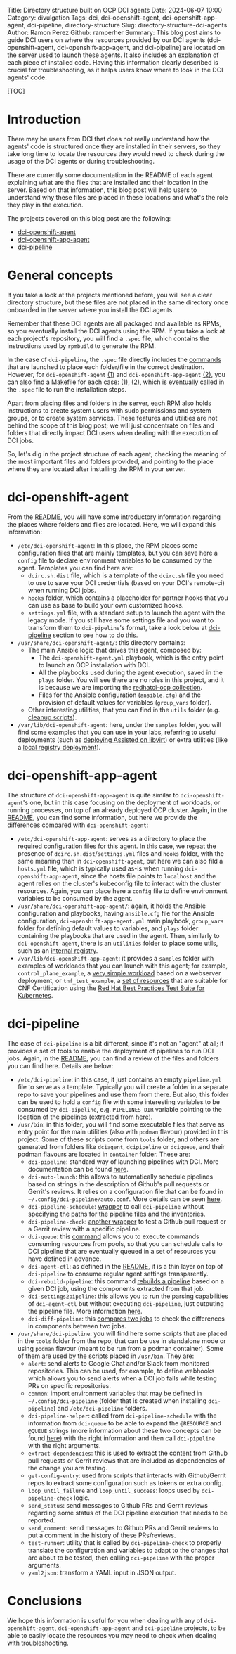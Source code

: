 Title: Directory structure built on OCP DCI agents
Date: 2024-06-07 10:00
Category: divulgation
Tags: dci, dci-openshift-agent, dci-openshift-app-agent, dci-pipeline, directory-structure
Slug: directory-structure-dci-agents
Author: Ramon Perez
Github: ramperher
Summary: This blog post aims to guide DCI users on where the resources provided by our DCI agents (dci-openshift-agent, dci-openshift-app-agent, and dci-pipeline) are located on the server used to launch these agents. It also includes an explanation of each piece of installed code. Having this information clearly described is crucial for troubleshooting, as it helps users know where to look in the DCI agents' code.

[TOC]

# Introduction

There may be users from DCI that does not really understand how the agents' code is structured once they are installed in their servers, so they take long time to locate the resources they would need to check during the usage of the DCI agents or during troubleshooting.

There are currently some documentation in the README of each agent explaining what are the files that are installed and their location in the server. Based on that information, this blog post will help users to understand why these files are placed in these locations and what's the role they play in the execution.

The projects covered on this blog post are the following:

- [dci-openshift-agent](https://github.com/redhat-cip/dci-openshift-agent)
- [dci-openshift-app-agent](https://github.com/redhat-cip/dci-openshift-app-agent)
- [dci-pipeline](https://github.com/redhat-cip/dci-pipeline)

# General concepts

If you take a look at the projects mentioned before, you will see a clear directory structure, but these files are not placed in the same directory once onboarded in the server where you install the DCI agents.

Remember that these DCI agents are all packaged and available as RPMs, so you eventually install the DCI agents using the RPM. If you take a look at each project's repository, you will find a `.spec` file, which contains the instructions used by `rpmbuild` to generate the RPM.

In the case of `dci-pipeline`, the `.spec` file directly includes the [commands](https://github.com/redhat-cip/dci-pipeline/blob/master/dci-pipeline.spec) that are launched to place each folder/file in the correct destination. However, for `dci-openshift-agent` [(1)](https://github.com/redhat-cip/dci-openshift-agent/blob/master/dci-openshift-agent.spec) and `dci-openshift-app-agent` [(2)](https://github.com/redhat-cip/dci-openshift-app-agent/blob/master/dci-openshift-app-agent.spec), you can also find a Makefile for each case: [(1)](https://github.com/redhat-cip/dci-openshift-agent/blob/master/Makefile), [(2)](https://github.com/redhat-cip/dci-openshift-app-agent/blob/master/Makefile), which is eventually called in the `.spec` file to run the installation steps.

Apart from placing files and folders in the server, each RPM also holds instructions to create system users with sudo permissions and system groups, or to create system services. These features and utilities are not behind the scope of this blog post; we will just concentrate on files and folders that directly impact DCI users when dealing with the execution of DCI jobs.

So, let's dig in the project structure of each agent, checking the meaning of the most important files and folders provided, and pointing to the place where they are located after installing the RPM in your server.

# dci-openshift-agent

From the [README](https://github.com/redhat-cip/dci-openshift-agent/?tab=readme-ov-file#folders-and-files-location), you will have some introductory information regarding the places where folders and files are located. Here, we will expand this information:

- `/etc/dci-openshift-agent`: in this place, the RPM places some configuration files that are mainly templates, but you can save here a `config` file to declare environment variables to be consumed by the agent. Templates you can find here are:
    - `dcirc.sh.dist` file, which is a template of the `dcirc.sh` file you need to use to save your DCI credentials (based on your DCI's remote-ci) when running DCI jobs.
    - `hooks` folder, which contains a placeholder for partner hooks that you can use as base to build your own customized hooks.
    - `settings.yml` file, with a standard setup to launch the agent with the legacy mode. If you still have some settings file and you want to transform them to `dci-pipeline`'s format, take a look below at [dci-pipeline](#dci-pipeline) section to see how to do this.
- `/usr/share/dci-openshift-agent/`: this directory contains:
    - The main Ansible logic that drives this agent, composed by:
        - The `dci-openshift-agent.yml` playbook, which is the entry point to launch an OCP installation with DCI.
        - All the playbooks used during the agent execution, saved in the `plays` folder. You will see there are no roles in this project, and it is because we are importing the [redhatci-ocp collection](https://github.com/redhatci/ansible-collection-redhatci-ocp).
        - Files for the Ansible configuration (`ansible.cfg`) and the provision of default values for variables (`group_vars` folder).
    - Other interesting utilities, that you can find in the `utils` folder (e.g. [cleanup scripts](https://github.com/redhat-cip/dci-openshift-agent/tree/master/utils/cleanup-scripts)).
- `/var/lib/dci-openshift-agent`: here, under the `samples` folder, you will find some examples that you can use in your labs, referring to useful deployments (such as [deploying Assisted on libvirt](https://github.com/redhat-cip/dci-openshift-agent/tree/master/samples/assisted_on_libvirt)) or extra utilities (like a [local registry deployment](https://github.com/redhat-cip/dci-openshift-agent/tree/master/samples/roles/local-registry)).

# dci-openshift-app-agent

The structure of `dci-openshift-app-agent` is quite similar to `dci-openshift-agent`'s one, but in this case focusing on the deployment of workloads, or running processes, on top of an already deployed OCP cluster. Again, in the [README](https://github.com/redhat-cip/dci-openshift-app-agent?tab=readme-ov-file#folders-and-files-location), you can find some information, but here we provide the differences compared with `dci-openshift-agent`:

- `/etc/dci-openshift-app-agent`: serves as a directory to place the required configuration files for this agent. In this case, we repeat the presence of `dcirc.sh.dist`/`settings.yml` files and `hooks` folder, with the same meaning than in `dci-openshift-agent`, but here we can also fild a `hosts.yml` file, which is typically used as-is when running `dci-openshift-app-agent`, since the hosts file points to `localhost` and the agent relies on the cluster's kubeconfig file to interact with the cluster resources. Again, you can place here a `config` file to define environment variables to be consumed by the agent.
- `/usr/share/dci-openshift-app-agent/`: again, it holds the Ansible configuration and playbooks, having `ansible.cfg` file for the Ansible configuration, `dci-openshift-app-agent.yml` main playbook, `group_vars` folder for defining default values to variables, and `plays` folder containing the playbooks that are used in the agent. Then, similarly to `dci-openshift-agent`, there is an `utilities` folder to place some utils, such as an [internal registry](https://github.com/redhat-cip/dci-openshift-app-agent/tree/master/utilities/internal-registry).
- `/var/lib/dci-openshift-app-agent`: it provides a `samples` folder with examples of workloads that you can launch with this agent; for example, `control_plane_example`, a [very simple workload](https://github.com/redhat-cip/dci-openshift-app-agent/tree/master/samples/control_plane_example) based on a webserver deployment, or `tnf_test_example`, a [set of resources](https://github.com/redhat-cip/dci-openshift-app-agent/tree/master/samples/tnf_test_example) that are suitable for CNF Certification using the [Red Hat Best Practices Test Suite for Kubernetes](https://github.com/test-network-function/cnf-certification-test).

# dci-pipeline

The case of `dci-pipeline` is a bit different, since it's not an "agent" at all; it provides a set of tools to enable the deployment of pipelines to run DCI jobs. Again, in the [README](https://github.com/redhat-cip/dci-pipeline?tab=readme-ov-file#folders-and-files-location), you can find a review of the files and folders you can find here. Details are below:

- `/etc/dci-pipeline`: in this case, it just contains an empty `pipeline.yml` file to serve as a template. Typically you will create a folder in a separate repo to save your pipelines and use them from there. But also, this folder can be used to hold a `config` file with some interesting variables to be consumed by `dci-pipeline`, e.g. `PIPELINES_DIR` variable pointing to the location of the pipelines (extracted from [here](https://github.com/redhat-cip/dci-pipeline/tree/master?tab=readme-ov-file#dci-pipeline-schedule)).
- `/usr/bin`: in this folder, you will find some executable files that serve as entry point for the main utilities (also with `podman` flavour) provided in this project. Some of these scripts come from `tools` folder, and others are generated from folders like `dciagent`, `dcipipeline` or `dciqueue`, and their podman flavours are located in `container` folder. These are:
    - `dci-pipeline`: standard way of launching pipelines with DCI. More documentation can be found [here](https://github.com/redhat-cip/dci-pipeline/tree/master?tab=readme-ov-file#dci-pipeline-command).
    - `dci-auto-launch`: this allows to automatically schedule pipelines based on strings in the description of Github's pull requests or Gerrit's reviews. It relies on a configuration file that can be found in `~/.config/dci-pipeline/auto.conf`. More details can be seen [here](https://github.com/redhat-cip/dci-pipeline/tree/master?tab=readme-ov-file#dci-auto-launch).
    - `dci-pipeline-schedule`: [wrapper](https://github.com/redhat-cip/dci-pipeline/tree/master?tab=readme-ov-file#dci-pipeline-schedule) to call `dci-pipeline` without specifying the paths for the pipeline files and the inventories.
    - `dci-pipeline-check`: [another wrapper](https://github.com/redhat-cip/dci-pipeline/tree/master?tab=readme-ov-file#dci-pipeline-check) to test a Github pull request or a Gerrit review with a specific pipeline.
    - `dci-queue`: this [command](/https://github.com/redhat-cip/dci-pipeline/tree/master?tab=readme-ov-file#dci-queue-command) allows you to execute commands consuming resources from pools, so that you can schedule calls to DCI pipeline that are eventually queued in a set of resources you have defined in advance.
    - `dci-agent-ctl`: as defined in the [README](https://github.com/redhat-cip/dci-pipeline/tree/master?tab=readme-ov-file#dci-agent-ctl), it is a thin layer on top of `dci-pipeline` to consume regular agent settings transparently.
    - `dci-rebuild-pipeline`: this command [rebuilds a pipeline](https://github.com/redhat-cip/dci-pipeline/tree/master?tab=readme-ov-file#how-to-rebuild-a-pipeline) based on a given DCI job, using the components extracted from that job.
    - `dci-settings2pipeline`: this allows you to run the parsing capabilities of `dci-agent-ctl` but without executing `dci-pipeline`, just outputing the pipeline file. More information [here](https://github.com/redhat-cip/dci-pipeline/tree/master?tab=readme-ov-file#dci-settings2pipeline).
    - `dci-diff-pipeline`: this [compares two jobs](https://github.com/redhat-cip/dci-pipeline/tree/master?tab=readme-ov-file#how-to-see-components-diff-between-two-pipelines) to check the differences in components between two jobs.
- `/usr/share/dci-pipeline`: you will find here some scripts that are placed in the `tools` folder from the repo, that can be use in standalone mode or using `podman` flavour (meant to be run from a podman container). Some of them are used by the scripts placed in `/usr/bin`. They are:
    - `alert`: send alerts to Google Chat and/or Slack from monitored repositories. This can be used, for example, to define webhooks which allows you to send alerts when a DCI job fails while testing PRs on specific repositories.
    - `common`: import environment variables that may be defined in `~/.config/dci-pipeline` (folder that is created when installing `dci-pipeline`) and `/etc/dci-pipeline` folders.
    - `dci-pipeline-helper`: called from `dci-pipeline-schedule` with the information from `dci-queue` to be able to expand the `@RESOURCE` and `@QUEUE` strings (more information about these two concepts can be found [here](https://github.com/redhat-cip/dci-pipeline/tree/master?tab=readme-ov-file#link-between-dci-pipeline-and-dci-queue-queue-and-resource)) with the right information and then call `dci-pipeline` with the right arguments.
    - `extract-dependencies`: this is used to extract the content from Github pull requests or Gerrit reviews that are included as dependencies of the change you are testing.
    - `get-config-entry`: used from scripts that interacts with Github/Gerrit repos to extract some configuration such as tokens or extra config.
    - `loop_until_failure` and `loop_until_success`: loops used by `dci-pipeline-check` logic.
    - `send_status`: send messages to Github PRs and Gerrit reviews regarding some status of the DCI pipeline execution that needs to be reported.
    - `send_comment`: send messages to Github PRs and Gerrit reviews to put a comment in the history of these PRs/reviews.
    - `test-runner`: utility that is called by `dci-pipeline-check` to properly translate the configuration and variables to adapt to the changes that are about to be tested, then calling `dci-pipeline` with the proper arguments.
    - `yaml2json`: transform a YAML input in JSON output.

# Conclusions

We hope this information is useful for you when dealing with any of `dci-openshift-agent`, `dci-openshift-app-agent` and `dci-pipeline` projects, to be able to easily locate the resources you may need to check when dealing with troubleshooting.
